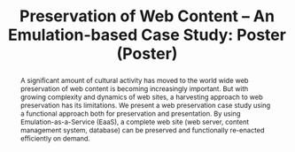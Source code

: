 ---
abstract: A significant amount of cultural activity has moved to the world wide web
  preservation of web content is becoming increasingly important. But with growing
  complexity and dynamics of web sites, a harvesting approach to web preservation
  has its limitations. We present a web preservation case study using a functional
  approach both for preservation and presentation. By using Emulation-as-a-Service
  (EaaS), a complete web site (web server, content management system, database) can
  be preserved and functionally re-enacted efficiently on demand.
creators:
- Wehrle, Dennis
- Liebetraut, Thomas
- Rechert, Klaus
date: null
document_url: https://services.phaidra.univie.ac.at/api/object/o:378701/download
grand_parent: iPRES
institutions: []
keywords:
- emulation
- web preservation
landing_page_url: https://phaidra.univie.ac.at/o:378701
language: eng
layout: publication
license: CC BY-NC-SA 3.0 AT
notes_url: null
parent: iPRES 2014
presentation_url: null
publication_type: poster
size: 489870
source_name: iPRES
title: 'Preservation of Web Content – An Emulation-based Case Study: Poster (Poster) '
year: 2014
---